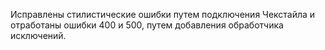 Исправлены стилистические ошибки путем подключения Чекстайла и отработаны ошибки 400 и 500, путем добавления обработчика исключений.
